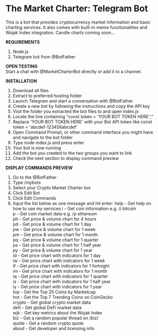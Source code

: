 # The Market Charter: Telegram Bot
 
This is a bot that provides cryptocurrency market information and basic charting services. It also comes with built-in meme functionalities and Wojak Index integration. Candle charts coming soon...

**REQUIREMENTS**

1) Node.js
2) Telegram bot from @BotFather

**OPEN TESTING**  
Start a chat with @MarketCharterBot directly or add it to a channel.

**INSTALLATION**

1) Download all files
2) Extract to preferred hosting folder
3) Launch Telegram and start a conversation with @BotFather
4) Create a new bot by following the instructions and copy the API key
5) Visit the folder you extracted the bot files to and open index.js
6) Locate the line containing "const token = 'YOUR BOT TOKEN HERE';"
7) Replace 'YOUR BOT TOKEN HERE' with your Bot API token like const token = 'abcdef-123456abcdef'
8) Open Command Prompt, or other command interface you might have and navigate to the bot folder
9) Type node index.js and press enter
10) Your bot is now running
11) Add the bot you created to the two groups you want to link
12) Check the next section to display command preview

**DISPLAY COMMANDS PREVIEW**

1) Go to the @BotFather
2) Type /mybots
3) Select your Crypto Market Charter bot
4) Click Edit Bot
5) Click Edit Commands
6) Input the list below as one message and hit enter:
help - Get help on how to use my services
i - Get coin information e.g. /i bitcoin  
p - Get coin market data e.g. /p ethereum  
ph  - Get price & volume chart for 4 hours  
pd - Get price & volume chart for 1 day  
pw - Get price & volume chart for 1 week  
pm - Get price & volume chart for 1 month  
pq - Get price & volume chart  for 1 quarter  
ps - Get price & volume chart for 1 half year  
py - Get price & volume chart for 1 year  
id - Get price chart with indicators for 1 day  
iw  - Get price chart with indicators for 1 week  
if - Get price chart with indicators for 1 fortnight  
im - Get price chart with indicators for 1 month  
iq - Get price chart with indicators for 1 quarter  
is - Get price chart with indicators for 1 half year   
iy - Get price chart with indicators for 1 year   
top - Get the Top 25 Coins by Marketcap  
hot - Get the Top 7 Trending Coins on CoinGecko  
crypto - Get global crypto market data  
defi - Get global DeFi market data  
wjk - Get key metrics about the Wojak Index  
biz - Get a random popular thread on /biz/  
quote - Get a random crypto quote  
about - Get developer and licensing info  
